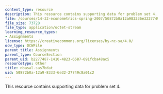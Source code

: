 ```yaml
---
content_type: resource
description: This resource contains supporting data for problem set 4.
file: /courses/14-32-econometrics-spring-2007/50872b0a12a983336e3227749c8a01c2_nbasal.sas7bdat
file_size: 73728
file_type: application/octet-stream
learning_resource_types:
- Assignments
license: https://creativecommons.org/licenses/by-nc-sa/4.0/
ocw_type: OCWFile
parent_title: Assignments
parent_type: CourseSection
parent_uid: b2277487-1410-4823-6587-691fcba48ac5
resourcetype: Other
title: nbasal.sas7bdat
uid: 50872b0a-12a9-8333-6e32-27749c8a01c2
---
```

This resource contains supporting data for problem set 4.